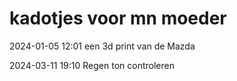 # kadotjes voor mn moeder

2024-01-05 12:01
een 3d print van de Mazda

2024-03-11 19:10
Regen ton controleren
